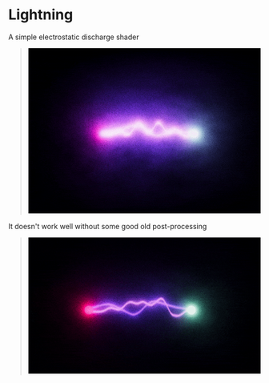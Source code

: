 # Lightning

A simple electrostatic discharge shader

> ![](https://raw.githubusercontent.com/CiaccoDavide/Unity-Shaders/master/Lightning/Preview/lightning_00.gif)

It doesn't work well without some good old post-processing

> ![](https://raw.githubusercontent.com/CiaccoDavide/Unity-Shaders/master/Lightning/Preview/lightning_01.gif)
